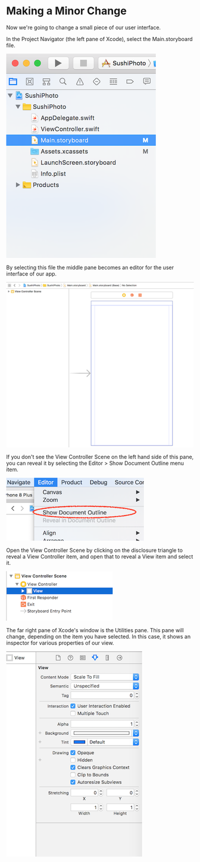 # Making a Minor Change

Now we're going to change a small piece of our user interface.

In the Project Navigator \(the left pane of Xcode\), select the Main.storyboard file.

![](/assets/ProjectNavigator.png)

By selecting this file the middle pane becomes an editor for the user interface of our app.

![](/assets/InterfaceBuilder.png)

If you don't see the View Controller Scene on the left hand side of this pane, you can reveal it by selecting the Editor &gt; Show Document Outline menu item.

![](/assets/ShowDocumentOutline.png)

Open the View Controller Scene by clicking on the disclosure triangle to reveal a View Controller item, and open that to reveal a View item and select it.

![](/assets/ViewDocumentOutline.png)

The far right pane of Xcode's window is the Utilities pane. This pane will change, depending on the item you have selected. In this case, it shows an inspector for various properties of our view.

![](/assets/Utilities-View.png)



